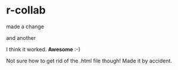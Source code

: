 # r-collab

made a change

and another

I think it worked. **Awesome** :-)


Not sure how to get rid of the .html file though! 
Made it by accident.